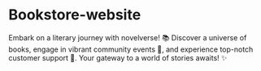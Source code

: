 # Bookstore-website
Embark on a literary journey with novelverse! 📚 Discover a universe of books, engage in vibrant community events 🎉, and experience top-notch customer support 💬. Your gateway to a world of stories awaits! ✨

